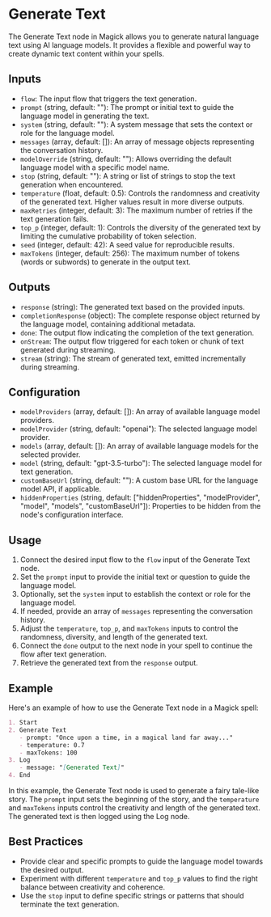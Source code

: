 # Generate Text

The Generate Text node in Magick allows you to generate natural language text using AI language models. It provides a flexible and powerful way to create dynamic text content within your spells.

## Inputs

- `flow`: The input flow that triggers the text generation.
- `prompt` (string, default: ""): The prompt or initial text to guide the language model in generating the text.
- `system` (string, default: ""): A system message that sets the context or role for the language model.
- `messages` (array, default: []): An array of message objects representing the conversation history.
- `modelOverride` (string, default: ""): Allows overriding the default language model with a specific model name.
- `stop` (string, default: ""): A string or list of strings to stop the text generation when encountered.
- `temperature` (float, default: 0.5): Controls the randomness and creativity of the generated text. Higher values result in more diverse outputs.
- `maxRetries` (integer, default: 3): The maximum number of retries if the text generation fails.
- `top_p` (integer, default: 1): Controls the diversity of the generated text by limiting the cumulative probability of token selection.
- `seed` (integer, default: 42): A seed value for reproducible results.
- `maxTokens` (integer, default: 256): The maximum number of tokens (words or subwords) to generate in the output text.

## Outputs

- `response` (string): The generated text based on the provided inputs.
- `completionResponse` (object): The complete response object returned by the language model, containing additional metadata.
- `done`: The output flow indicating the completion of the text generation.
- `onStream`: The output flow triggered for each token or chunk of text generated during streaming.
- `stream` (string): The stream of generated text, emitted incrementally during streaming.

## Configuration

- `modelProviders` (array, default: []): An array of available language model providers.
- `modelProvider` (string, default: "openai"): The selected language model provider.
- `models` (array, default: []): An array of available language models for the selected provider.
- `model` (string, default: "gpt-3.5-turbo"): The selected language model for text generation.
- `customBaseUrl` (string, default: ""): A custom base URL for the language model API, if applicable.
- `hiddenProperties` (string, default: ["hiddenProperties", "modelProvider", "model", "models", "customBaseUrl"]): Properties to be hidden from the node's configuration interface.

## Usage

1. Connect the desired input flow to the `flow` input of the Generate Text node.
2. Set the `prompt` input to provide the initial text or question to guide the language model.
3. Optionally, set the `system` input to establish the context or role for the language model.
4. If needed, provide an array of `messages` representing the conversation history.
5. Adjust the `temperature`, `top_p`, and `maxTokens` inputs to control the randomness, diversity, and length of the generated text.
6. Connect the `done` output to the next node in your spell to continue the flow after text generation.
7. Retrieve the generated text from the `response` output.

## Example

Here's an example of how to use the Generate Text node in a Magick spell:

```markdown
1. Start
2. Generate Text
   - prompt: "Once upon a time, in a magical land far away..."
   - temperature: 0.7
   - maxTokens: 100
3. Log
   - message: "[Generated Text]"
4. End
```

In this example, the Generate Text node is used to generate a fairy tale-like story. The `prompt` input sets the beginning of the story, and the `temperature` and `maxTokens` inputs control the creativity and length of the generated text. The generated text is then logged using the Log node.

## Best Practices

- Provide clear and specific prompts to guide the language model towards the desired output.
- Experiment with different `temperature` and `top_p` values to find the right balance between creativity and coherence.
- Use the `stop` input to define specific strings or patterns that should terminate the text generation.